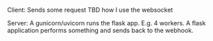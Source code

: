 

Client:
Sends some request
TBD how I use the websocket

Server:
A gunicorn/uvicorn runs the flask app. E.g. 4 workers.
A flask application performs something and sends back to the webhook.